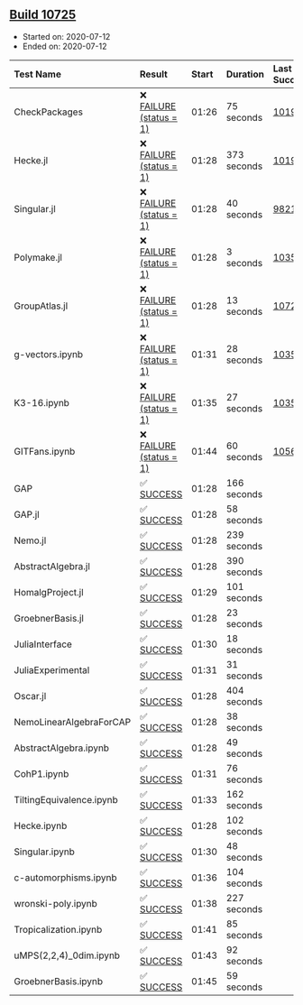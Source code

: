 ## [Build 10725](https://oscarci.mathematik.uni-kl.de/job/oscar/10725/)

* Started on: 2020-07-12
* Ended on: 2020-07-12

| Test Name    | Result | Start | Duration | Last Success | First Failure |
|:-------------|:-------|:------|:---------|:-------------|:--------------|
| CheckPackages | ❌ [FAILURE (status = 1)](https://oscarci.mathematik.uni-kl.de/job/oscar/10725/artifact/logs/build-10725/CheckPackages.log) | 01:26 | 75 seconds | [10197](https://oscarci.mathematik.uni-kl.de/job/oscar/10197/) | [10198](https://oscarci.mathematik.uni-kl.de/job/oscar/10198/) |
| Hecke.jl | ❌ [FAILURE (status = 1)](https://oscarci.mathematik.uni-kl.de/job/oscar/10725/artifact/logs/build-10725/Hecke.jl.log) | 01:28 | 373 seconds | [10197](https://oscarci.mathematik.uni-kl.de/job/oscar/10197/) | [10198](https://oscarci.mathematik.uni-kl.de/job/oscar/10198/) |
| Singular.jl | ❌ [FAILURE (status = 1)](https://oscarci.mathematik.uni-kl.de/job/oscar/10725/artifact/logs/build-10725/Singular.jl.log) | 01:28 | 40 seconds | [9821](https://oscarci.mathematik.uni-kl.de/job/oscar/9821/) | [9822](https://oscarci.mathematik.uni-kl.de/job/oscar/9822/) |
| Polymake.jl | ❌ [FAILURE (status = 1)](https://oscarci.mathematik.uni-kl.de/job/oscar/10725/artifact/logs/build-10725/Polymake.jl.log) | 01:28 | 3 seconds | [10356](https://oscarci.mathematik.uni-kl.de/job/oscar/10356/) | [10357](https://oscarci.mathematik.uni-kl.de/job/oscar/10357/) |
| GroupAtlas.jl | ❌ [FAILURE (status = 1)](https://oscarci.mathematik.uni-kl.de/job/oscar/10725/artifact/logs/build-10725/GroupAtlas.jl.log) | 01:28 | 13 seconds | [10724](https://oscarci.mathematik.uni-kl.de/job/oscar/10724/) | [10725](https://oscarci.mathematik.uni-kl.de/job/oscar/10725/) |
| g-vectors.ipynb | ❌ [FAILURE (status = 1)](https://oscarci.mathematik.uni-kl.de/job/oscar/10725/artifact/logs/build-10725/g-vectors.ipynb.log) | 01:31 | 28 seconds | [10356](https://oscarci.mathematik.uni-kl.de/job/oscar/10356/) | [10357](https://oscarci.mathematik.uni-kl.de/job/oscar/10357/) |
| K3-16.ipynb | ❌ [FAILURE (status = 1)](https://oscarci.mathematik.uni-kl.de/job/oscar/10725/artifact/logs/build-10725/K3-16.ipynb.log) | 01:35 | 27 seconds | [10356](https://oscarci.mathematik.uni-kl.de/job/oscar/10356/) | [10357](https://oscarci.mathematik.uni-kl.de/job/oscar/10357/) |
| GITFans.ipynb | ❌ [FAILURE (status = 1)](https://oscarci.mathematik.uni-kl.de/job/oscar/10725/artifact/logs/build-10725/GITFans.ipynb.log) | 01:44 | 60 seconds | [10566](https://oscarci.mathematik.uni-kl.de/job/oscar/10566/) | [10567](https://oscarci.mathematik.uni-kl.de/job/oscar/10567/) |
| GAP | ✅ [SUCCESS](https://oscarci.mathematik.uni-kl.de/job/oscar/10725/artifact/logs/build-10725/GAP.log) | 01:28 | 166 seconds |  |  |
| GAP.jl | ✅ [SUCCESS](https://oscarci.mathematik.uni-kl.de/job/oscar/10725/artifact/logs/build-10725/GAP.jl.log) | 01:28 | 58 seconds |  |  |
| Nemo.jl | ✅ [SUCCESS](https://oscarci.mathematik.uni-kl.de/job/oscar/10725/artifact/logs/build-10725/Nemo.jl.log) | 01:28 | 239 seconds |  |  |
| AbstractAlgebra.jl | ✅ [SUCCESS](https://oscarci.mathematik.uni-kl.de/job/oscar/10725/artifact/logs/build-10725/AbstractAlgebra.jl.log) | 01:28 | 390 seconds |  |  |
| HomalgProject.jl | ✅ [SUCCESS](https://oscarci.mathematik.uni-kl.de/job/oscar/10725/artifact/logs/build-10725/HomalgProject.jl.log) | 01:29 | 101 seconds |  |  |
| GroebnerBasis.jl | ✅ [SUCCESS](https://oscarci.mathematik.uni-kl.de/job/oscar/10725/artifact/logs/build-10725/GroebnerBasis.jl.log) | 01:28 | 23 seconds |  |  |
| JuliaInterface | ✅ [SUCCESS](https://oscarci.mathematik.uni-kl.de/job/oscar/10725/artifact/logs/build-10725/JuliaInterface.log) | 01:30 | 18 seconds |  |  |
| JuliaExperimental | ✅ [SUCCESS](https://oscarci.mathematik.uni-kl.de/job/oscar/10725/artifact/logs/build-10725/JuliaExperimental.log) | 01:31 | 31 seconds |  |  |
| Oscar.jl | ✅ [SUCCESS](https://oscarci.mathematik.uni-kl.de/job/oscar/10725/artifact/logs/build-10725/Oscar.jl.log) | 01:28 | 404 seconds |  |  |
| NemoLinearAlgebraForCAP | ✅ [SUCCESS](https://oscarci.mathematik.uni-kl.de/job/oscar/10725/artifact/logs/build-10725/NemoLinearAlgebraForCAP.log) | 01:28 | 38 seconds |  |  |
| AbstractAlgebra.ipynb | ✅ [SUCCESS](https://oscarci.mathematik.uni-kl.de/job/oscar/10725/artifact/logs/build-10725/AbstractAlgebra.ipynb.log) | 01:28 | 49 seconds |  |  |
| CohP1.ipynb | ✅ [SUCCESS](https://oscarci.mathematik.uni-kl.de/job/oscar/10725/artifact/logs/build-10725/CohP1.ipynb.log) | 01:31 | 76 seconds |  |  |
| TiltingEquivalence.ipynb | ✅ [SUCCESS](https://oscarci.mathematik.uni-kl.de/job/oscar/10725/artifact/logs/build-10725/TiltingEquivalence.ipynb.log) | 01:33 | 162 seconds |  |  |
| Hecke.ipynb | ✅ [SUCCESS](https://oscarci.mathematik.uni-kl.de/job/oscar/10725/artifact/logs/build-10725/Hecke.ipynb.log) | 01:28 | 102 seconds |  |  |
| Singular.ipynb | ✅ [SUCCESS](https://oscarci.mathematik.uni-kl.de/job/oscar/10725/artifact/logs/build-10725/Singular.ipynb.log) | 01:30 | 48 seconds |  |  |
| c-automorphisms.ipynb | ✅ [SUCCESS](https://oscarci.mathematik.uni-kl.de/job/oscar/10725/artifact/logs/build-10725/c-automorphisms.ipynb.log) | 01:36 | 104 seconds |  |  |
| wronski-poly.ipynb | ✅ [SUCCESS](https://oscarci.mathematik.uni-kl.de/job/oscar/10725/artifact/logs/build-10725/wronski-poly.ipynb.log) | 01:38 | 227 seconds |  |  |
| Tropicalization.ipynb | ✅ [SUCCESS](https://oscarci.mathematik.uni-kl.de/job/oscar/10725/artifact/logs/build-10725/Tropicalization.ipynb.log) | 01:41 | 85 seconds |  |  |
| uMPS(2,2,4)_0dim.ipynb | ✅ [SUCCESS](https://oscarci.mathematik.uni-kl.de/job/oscar/10725/artifact/logs/build-10725/uMPS-2-2-4-_0dim.ipynb.log) | 01:43 | 92 seconds |  |  |
| GroebnerBasis.ipynb | ✅ [SUCCESS](https://oscarci.mathematik.uni-kl.de/job/oscar/10725/artifact/logs/build-10725/GroebnerBasis.ipynb.log) | 01:45 | 59 seconds |  |  |
